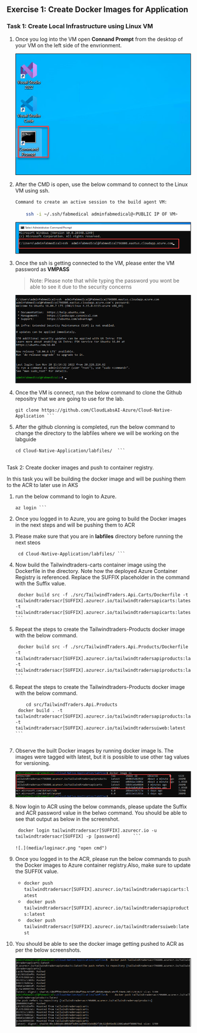 ## Exercise 1: Create Docker Images for Application



### Task 1: Create Local Infrastructure using Linux VM

1. Once you log into the VM open **Connand Prompt** from the desktop of your VM on the left side of the envrionment.

    ![.](media/cmd.png "open cmd")
    
1. After the CMD is open, use the below command to connect to the Linux VM using ssh.

    
   ```bash
   Command to create an active session to the build agent VM:

       ssh -i ~/.ssh/fabmedical adminfabmedical@<PUBLIC IP OF VM>
   ```
   
   ![.](media/sshvm.png "open cmd")
   
1. Once the ssh is getting connected to the VM, please enter the VM password as **VMPASS**
   > Note: Please note that while typing the password you wont be able to see it due to the security concerns

    ![.](media/connectedvm.png "open cmd")
    
1. Once the VM is connect, run the below command to clone the Github repositry that we are going to use for the lab.

    ``` 
    git clone https://github.com/CloudLabsAI-Azure/Cloud-Native-Application ```
    
1. After the github clonning is completed, run the below command to change the directory to the labfiles where we will be working on the labguide
    
    ```
    cd Cloud-Native-Application/labfiles/  ```


Task 2: Create docker images and push to container registry.

In this task you will be building the docker image and will be pushing them to the ACR to later use in AKS

1. run the below command to login to Azure.

    ``` 
    az login ```

1. Once you logged in to Azure, you are going to build the Docker images in the next steps and will be pushing them to ACR

1. Please make sure that you are in **labfiles** directory before running the next steos

    ```
     cd Cloud-Native-Application/labfiles/ ```
    
1. Now build the  Tailwindtraders-carts container image using the Dockerfile in the directory. Note how the deployed Azure Container Registry is referenced. Replace the SUFFIX placeholder in the command with the Suffix value.

    ```
     docker build src -f ./src/TailwindTraders.Api.Carts/Dockerfile -t tailwindtradersacr[SUFFIX].azurecr.io/tailwindtradersapicarts:latest -t tailwindtradersacr[SUFFIX].azurecr.io/tailwindtradersapicarts:latest ```
    
1. Repeat the steps to create the Tailwindtraders-Products docker image with the below command.

    ```
     docker build src -f ./src/TailwindTraders.Api.Products/Dockerfile -t tailwindtradersacr[SUFFIX].azurecr.io/tailwindtradersapiproducts:latest -t tailwindtradersacr[SUFFIX].azurecr.io/tailwindtradersapiproducts:latest  ```

1. Repeat the steps to create the Tailwindtraders-Products docker image with the below command.

    ```
        cd src/TailwindTraders.Api.Products
     docker build . -t tailwindtradersacr[SUFFIX].azurecr.io/tailwindtradersapiproducts:latest -t tailwindtradersacr[SUFFIX].azurecr.io/tailwindtradersuiweb:latest  ```
    
    
1. Observe the built Docker images by running docker image ls. The images were tagged with latest, but it is possible to use other tag values for versioning.

    ![.](media/dockerimages.png "open cmd")
    
1. Now login to ACR using the below commands, please update the Suffix and ACR password value in the belwo command. You should be able to see that output as below in the screenshot.

    ```
     docker login tailwindtradersacr[SUFFIX].azurecr.io -u tailwindtradersacr[SUFFIX] -p [password]     ```

   ![.](media/loginacr.png "open cmd")

1. Once you logged in to the ACR, please run the below commands to push the Docker images to Azure container registry.Also, make sure to update the SUFFIX value.

   *   ``` docker push tailwindtradersacr[SUFFIX].azurecr.io/tailwindtradersapicarts:latest ```
   *  ```  docker push tailwindtradersacr[SUFFIX].azurecr.io/tailwindtradersapiproducts:latest ```
   *  ```  docker push tailwindtradersacr[SUFFIX].azurecr.io/tailwindtradersuiweb:latest ```
    
1. You should be able to see the docker image getting pushed to ACR as per the below screenshots. 
    
    ![.](media/dockerpushed.png "open cmd")
    

